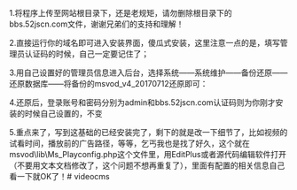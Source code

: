 1.将程序上传至网站根目录下，还是老规矩，请勿删除根目录下的bbs.52jscn.com文件，谢谢兄弟们的支持和理解！

2.直接运行你的域名即可进入安装界面，傻瓜式安装，这里注意一点的是，填写管理员认证码的时候，自己一定要记住了；

3.用自己设置好的管理员信息进入后台，选择系统――系统维护――备份还原――还原数据库――将备份的msvod_v4_20170712还原即可：



4.还原后，登录账号和密码分别为admin和bbs.52jscn.com认证码则为你刚才安装的时候自己设置的，不变

5.重点来了，写到这基础的已经安装完了，剩下的就是改一下细节了，比如视频的试看时间，播放前的广告路径，等等，乞丐我也是找了好久，这个就在msvod\lib\Ms_Playconfig.php这个文件里，用EditPlus或者源代码编辑软件打开（不要用文本文档修改了，这个问题不想再重复了），里面有配置的相关信息自己看一下就OK了！# videocms